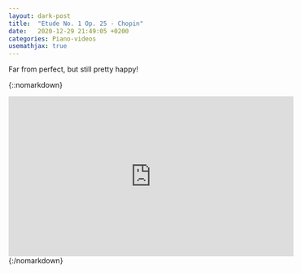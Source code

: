 ```yaml
---
layout: dark-post
title:  "Etude No. 1 Op. 25 - Chopin"
date:   2020-12-29 21:49:05 +0200
categories: Piano-videos
usemathjax: true
---
```

Far from perfect, but still pretty happy!

{::nomarkdown}
<iframe width="560" height="315" src="https://www.youtube.com/embed/prZ1wWPONEA" frameborder="0" allowfullscreen></iframe>
{:/nomarkdown}
